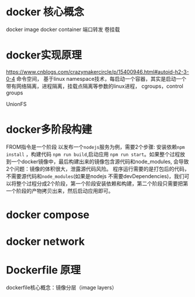 # docker 核心概念

docker image
docker container
端口转发
卷挂载


# docker实现原理
https://www.cnblogs.com/crazymakercircle/p/15400946.html#autoid-h2-3-0-4
命令空间，
基于linux namespace技术，每启动一个容器，其实是启动一个带有网络隔离，进程隔离，挂载点隔离等参数的linux进程，
cgroups，control groups

UnionFS

# docker多阶段构建
FROM指令是一个阶段
以发布一个`nodejs`服务为例，需要2个步骤: 安装依赖`npm install` ，构建代码 `npm run build`,启动应用 `npm run start`。如果整个过程放到一个docker镜像中，最后构建出来的镜像包含源代码和node_modules, 会导致2个问题：镜像的体积很大，泄露源代码风险。
程序运行需要的是打包后的代码，不需要源代码和`node_modules`(如果是nodejs 不需要devDependencies)，我们可以将整个过程分成2个阶段，第一个阶段安装依赖和构建，第二个阶段只需要把第一个阶段的产物拷贝出来，然后启动应用即可。


# docker compose


# docker network

# Dockerfile 原理
dockerfile核心概念：镜像分层（image layers）
